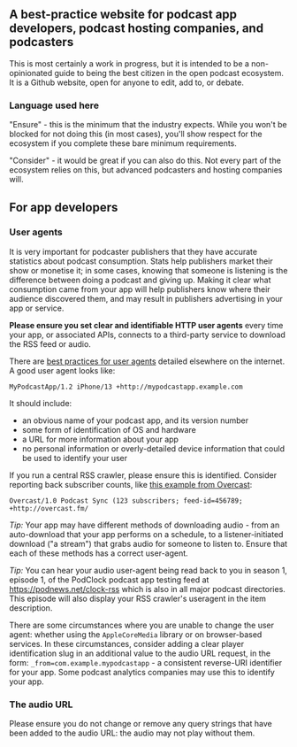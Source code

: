## A best-practice website for podcast app developers, podcast hosting companies, and podcasters

This is most certainly a work in progress, but it is intended to be a non-opinionated guide to being the best citizen in the open podcast ecosystem. It is a Github website, open for anyone to edit, add to, or debate.

### Language used here

"Ensure" - this is the minimum that the industry expects. While you won't be blocked for not doing this (in most cases), you'll show respect for the ecosystem if you complete these bare minimum requirements.

"Consider" - it would be great if you can also do this. Not every part of the ecosystem relies on this, but advanced podcasters and hosting companies will.


## For app developers

### User agents

It is very important for podcaster publishers that they have accurate statistics about podcast consumption. Stats help publishers market their show or monetise it; in some cases, knowing that someone is listening is the difference between doing a podcast and giving up. Making it clear what consumption came from your app will help publishers know where their audience discovered them, and may result in publishers advertising in your app or service.

**Please ensure you set clear and identifiable HTTP user agents** every time your app, or associated APIs, connects to a third-party service to download the RSS feed or audio. 

There are [best practices for user agents](https://developers.whatismybrowser.com/learn/user-agent-best-practices/) detailed elsewhere on the internet. A good user agent looks like:

`MyPodcastApp/1.2 iPhone/13 +http://mypodcastapp.example.com`

It should include:
* an obvious name of your podcast app, and its version number
* some form of identification of OS and hardware
* a URL for more information about your app
* no personal information or overly-detailed device information that could be used to identify your user

If you run a central RSS crawler, please ensure this is identified. Consider reporting back subscriber counts, like [this example from Overcast](https://overcast.fm/podcasterinfo):

`Overcast/1.0 Podcast Sync (123 subscribers; feed-id=456789; +http://overcast.fm/`

*Tip:* Your app may have different methods of downloading audio - from an auto-download that your app performs on a schedule, to a listener-initiated download ("a stream") that grabs audio for someone to listen to. Ensure that each of these methods has a correct user-agent.

*Tip:* You can hear your audio user-agent being read back to you in season 1, episode 1, of the PodClock podcast app testing feed at https://podnews.net/clock-rss which is also in all major podcast directories. This episode will also display your RSS crawler's useragent in the item description.

There are some circumstances where you are unable to change the user agent: whether using the `AppleCoreMedia` library or on browser-based services. In these circumstances, consider adding a clear player identification slug in an additional value to the audio URL request, in the form: `_from=com.example.mypodcastapp` - a consistent reverse-URI identifier for your app. Some podcast analytics companies may use this to identify your app.

### The audio URL

Please ensure you do not change or remove any query strings that have been added to the audio URL: the audio may not play without them.




